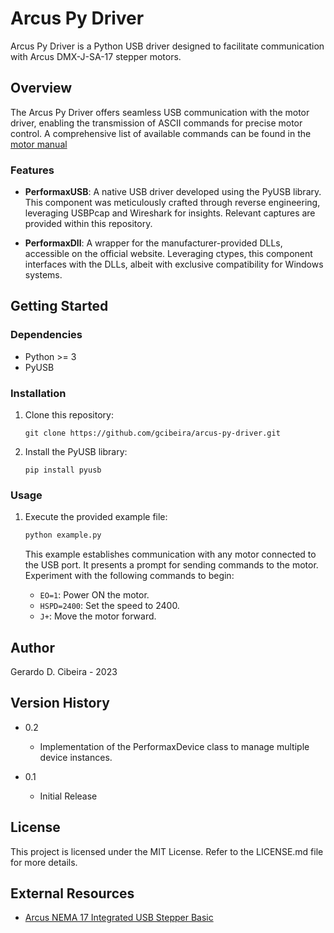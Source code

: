 # Arcus Py Driver

Arcus Py Driver is a Python USB driver designed to facilitate communication with Arcus DMX-J-SA-17 stepper motors.

## Overview

The Arcus Py Driver offers seamless USB communication with the motor driver, enabling the transmission of ASCII commands for precise motor control. A comprehensive list of available commands can be found in the [motor manual](https://www.arcus-technology.com/support/downloads/download-info/dmx-j-sa-17-manual/)

### Features

- **PerformaxUSB**: A native USB driver developed using the PyUSB library. This component was meticulously crafted through reverse engineering, leveraging USBPcap and Wireshark for insights. Relevant captures are provided within this repository.

- **PerformaxDll**: A wrapper for the manufacturer-provided DLLs, accessible on the official website. Leveraging ctypes, this component interfaces with the DLLs, albeit with exclusive compatibility for Windows systems.

## Getting Started

### Dependencies

- Python >= 3
- PyUSB

### Installation

1. Clone this repository:
   ```
   git clone https://github.com/gcibeira/arcus-py-driver.git
   ```

2. Install the PyUSB library:
   ```
   pip install pyusb
   ```

### Usage

1. Execute the provided example file:
   ```bash
   python example.py
   ```

   This example establishes communication with any motor connected to the USB port. It presents a prompt for sending commands to the motor. Experiment with the following commands to begin:
   
   - `EO=1`: Power ON the motor.
   - `HSPD=2400`: Set the speed to 2400.
   - `J+`: Move the motor forward.

## Author

Gerardo D. Cibeira - 2023

## Version History

- 0.2
  - Implementation of the PerformaxDevice class to manage multiple device instances.
  
- 0.1
  - Initial Release

## License

This project is licensed under the MIT License. Refer to the LICENSE.md file for more details.

## External Resources

- [Arcus NEMA 17 Integrated USB Stepper Basic](https://www.arcus-technology.com/products/integrated-stepper-motors/nema-17-integrated-usb-stepper-basic/)
